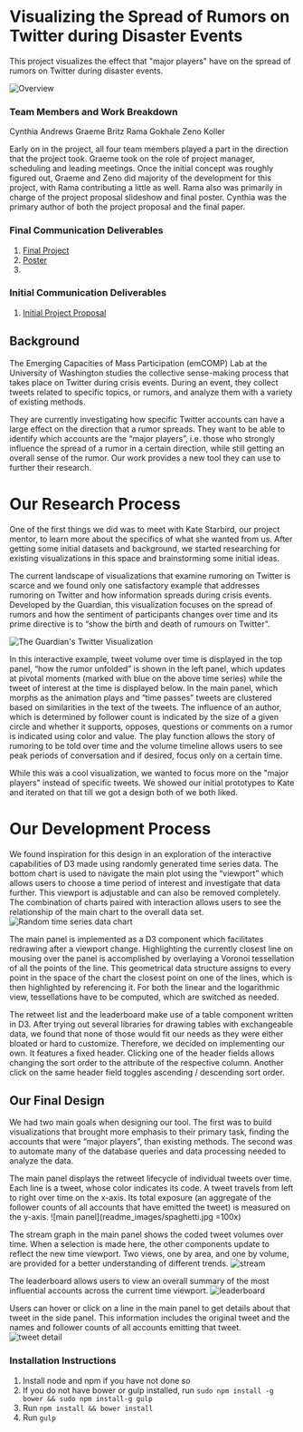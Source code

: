 # Visualizing the Spread of Rumors on Twitter during Disaster Events
This project visualizes the effect that "major players" have on the spread of rumors on Twitter during disaster events.

![Overview](readme_images/overview.jpg)

### Team Members and Work Breakdown
Cynthia Andrews
Graeme Britz
Rama Gokhale
Zeno Koller

Early on in the project, all four team members played a part in the direction that the project took. Graeme took on the role of project manager, scheduling and leading meetings. Once the initial concept was roughly figured out, Graeme and Zeno did majority of the development for this project, with Rama contributing a little as well. Rama also was primarily in charge of the project proposal slideshow and final poster. Cynthia was the primary author of both the project proposal and the final paper.

### Final Communication Deliverables
  1. [Final Project](bit.do/twitter-rumors)
  2. [Poster](final/512_poster.pdf)
  3.

### Initial Communication Deliverables
  1. [Initial Project Proposal](https://docs.google.com/document/d/1G6vW-GAeq-mX6US2j_Rz23d2uaMBJ6ylGfGI2mhAF5M/edit?usp=sharing)

## Background
The Emerging Capacities of Mass Participation (emCOMP) Lab at the University of Washington studies the collective sense-making process that takes place on Twitter during crisis events. During an event, they collect tweets related to specific topics, or rumors, and analyze them with a variety of existing methods.

They are currently investigating how specific Twitter accounts can have a large effect on the direction that a rumor spreads. They want to be able to identify which accounts are the “major players”, i.e. those who strongly influence the spread of a rumor in a certain direction, while still getting an overall sense of the rumor. Our work provides a new tool they can use to further their research.

# Our Research Process
One of the first things we did was to meet with Kate Starbird, our project mentor, to learn more about the specifics of what she wanted from us. After getting some initial datasets and background, we started researching for existing visualizations in this space and brainstorming some initial ideas.

The current landscape of visualizations that examine rumoring on Twitter is scarce and we found only one satisfactory example that addresses rumoring on Twitter and how information spreads during crisis events. Developed by the Guardian, this visualization focuses on the spread of rumors and how the sentiment of participants changes over time and its prime directive is to “show the birth and death of rumours on Twitter”.

![The Guardian's Twitter Visualization](readme_images/guardian.jpg)

In this interactive example, tweet volume over time is displayed in the top panel, “how the rumor unfolded” is shown in the left panel, which updates at pivotal moments (marked with blue on the above time series) while the tweet of interest at the time is displayed below. In the main panel, which morphs as the animation plays and “time passes” tweets are clustered based on similarities in the text of the tweets. The influence of an author, which is determined by follower count is indicated by the size of a given circle and whether it supports, opposes, questions or comments on a rumor is indicated using color and value. The play function allows the story of rumoring to be told over time and the volume timeline allows users to see peak periods of conversation and if desired, focus only on a certain time.

While this was a cool visualization, we wanted to focus more on the "major players" instead of specific tweets. We showed our initial prototypes to Kate and iterated on that till we got a design both of we both liked.

# Our Development Process
We found inspiration for this design in an exploration of the interactive capabilities of D3 made using randomly generated time series data. The bottom chart is used to navigate the main plot using the “viewport” which allows users to choose a time period of interest and investigate that data further.  This viewport is adjustable and can also be removed completely. The combination of charts paired with interaction allows users to see the relationship of the main chart to the overall data set. 
![Random time series data chart](readme_images/random.jpg)

The main panel is implemented as a D3 component which facilitates redrawing after a viewport change. Highlighting the currently closest line on mousing over the panel is accomplished by overlaying a Voronoi tessellation of all the points of the line. This geometrical data structure assigns to every point in the space of the chart the closest point on one of the lines, which is then highlighted by referencing it. For both the linear and the logarithmic view, tessellations have to be computed, which are switched as needed.

The retweet list and the leaderboard make use of a table component written in D3. After trying out several libraries for drawing tables with exchangeable data, we found that none of those would fit our needs as they were either bloated or hard to customize. Therefore, we decided on implementing our own. It features a fixed header. Clicking one of the header fields allows changing the sort order to the attribute of the respective column. Another click on the same header field toggles ascending / descending sort order. 

## Our Final Design
We had two main goals when designing our tool. The first was to build visualizations that brought more emphasis to their primary task, finding the accounts that were “major players”, than existing methods. The second was to automate many of the database queries and data processing needed to analyze the data.

The main panel displays the retweet lifecycle of individual tweets over time. Each line is a tweet, whose color indicates its code. A tweet travels from left to right over time on the x-axis. Its total exposure (an aggregate of the follower counts of all accounts that have emitted the tweet) is measured on the y-axis.
![main panel](readme_images/spaghetti.jpg =100x)

The stream graph in the main panel shows the coded tweet volumes over time. When a selection is made here, the
other components update to reflect the new time viewport. Two views, one by area, and one by volume, are provided for a better understanding of different trends.
![stream](readme_images/stream.jpg)

The leaderboard allows users to view an overall summary of the most influential accounts across the current time viewport.
![leaderboard](readme_images/leaderboard.jpg)

Users can hover or click on a line in the main panel to get details about that tweet in the side panel. This information includes the original tweet and the names and follower counts of all accounts emitting that tweet.
![tweet detail](readme_images/tweet-detail.jpg)


### Installation Instructions

  1. Install node and npm if you have not done so
  2. If you do not have bower or gulp installed, run `sudo npm install -g bower && sudo npm install-g gulp`
  3. Run `npm install && bower install`
  4. Run `gulp`
